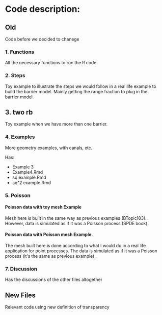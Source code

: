 
# Code description:
## Old

Code before we decided to chanege 
### 1. Functions
All the necessary functions to run the R code.

### 2. Steps
Toy example to illustrate the steps we would follow in a real life example to build the barrier model. Mainly getting the range fraction to plug in the barrier model.

## 3. two rb
Toy example when we have more than one barrier.

### 4. Examples
More geometry examples, with canals, etc.

Has:
+ Example 3
+ Example4.Rmd 
+ sq example.Rmd
+ sq^2 example.Rmd

### 5. Poisson

#### Poisson data with toy mesh Example

Mesh here is built in the same way as previous examples (BTopic103). However, data is simulated as if it was a Poisson process (SPDE book).

#### Poisson data with Poisson mesh Example.

The mesh built here is done according to what I would do in a real life application for point processes. The data is simulated as if it was a Poisson process (it's the same as previous example).

### 7. Discussion 

Has the discussions of the other files altogether 

## New Files

Relevant code using new definition of transparency












